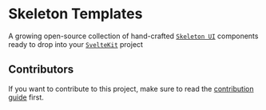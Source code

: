 # Skeleton Templates
A growing open-source collection of hand-crafted [`Skeleton UI`](https://skeleton.dev) components ready to drop into your [`SvelteKit`](https://kit.svelte.dev) project

## Contributors

If you want to contribute to this project, make sure to read the [contribution guide](https://github.com/hauptrolle/chakra-templates/blob/main/CONTRIBUTING.md) first.